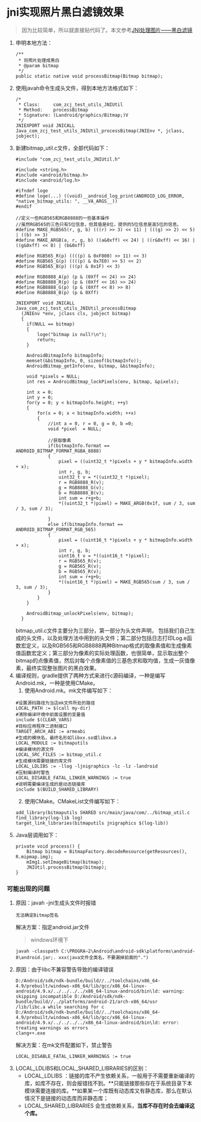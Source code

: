 # jni实现照片黑白滤镜效果
> 因为比较简单，所以就直接贴代码了。本文参考[JNI处理图片——黑白滤镜](http://www.jianshu.com/p/b68ee90e6121)

1. 申明本地方法：
	```
	/**
     * 将照片处理成黑白
     * @param bitmap
     */
    public static native void processBitmap(Bitmap bitmap);
	```
2. 使用javah命令生成头文件，得到本地方法格式如下：
	```
	/*
	 * Class:     com_zcj_test_utils_JNIUtil
	 * Method:    processBitmap
	 * Signature: (Landroid/graphics/Bitmap;)V
	 */
	JNIEXPORT void JNICALL Java_com_zcj_test_utils_JNIUtil_processBitmap(JNIEnv *, jclass, jobject);
	```
3. 新建bitmap_util.c文件，全部代码如下：
	```
	#include "com_zcj_test_utils_JNIUtil.h"
	
	#include <string.h>
	#include <android/bitmap.h>
	#include <android/log.h>
	
	#ifndef loge
	#define loge(...) ((void)__android_log_print(ANDROID_LOG_ERROR, "native_bitmap_utils: ", __VA_ARGS__))
	#endif
	
	//定义一些RGB565和RGB8888的一些基本操作
	//虽然RGB565的三色只有5位信息，但其值是8位，提供的5位信息是高5位的信息。
	#define MAKE_RGB565(r, g, b) (((r) >> 3) << 11) | (((g) >> 2) << 5) | ((b) >> 3)
	#define MAKE_ARGB(a, r, g, b) ((a&0xff) << 24) | ((r&0xff) << 16) | ((g&0xff) << 8) | (b&0xff)
	
	#define RGB565_R(p) ((((p) & 0xF800) >> 11) << 3)
	#define RGB565_G(p) ((((p) & 0x7E0) >> 5) << 2)
	#define RGB565_B(p) (((p) & 0x1F) << 3)
	
	#define RGB8888_A(p) (p & (0Xff << 24) >> 24)
	#define RGB8888_R(p) (p & (0Xff << 16) >> 24)
	#define RGB8888_G(p) (p & (0Xff << 8) >> 8)
	#define RGB8888_B(p) (p & 0Xff)
	
	JNIEXPORT void JNICALL Java_com_zcj_test_utils_JNIUtil_processBitmap
	  (JNIEnv *env, jclass cls, jobject bitmap)
	  {
	    if(NULL == bitmap)
	    {
	        loge("bitmap is null!\n");
	        return;
	    }
	
	    AndroidBitmapInfo bitmapInfo;
	    memset(&bitmapInfo, 0, sizeof(bitmapInfo));
	    AndroidBitmap_getInfo(env, bitmap, &bitmapInfo);
	
	    void *pixels = NULL;
	    int res = AndroidBitmap_lockPixels(env, bitmap, &pixels);
	
	    int x = 0;
	    int y = 0;
	    for(y = 0; y < bitmapInfo.height; ++y)
	    {
	        for(x = 0; x < bitmapInfo.width; ++x)
	        {
	            //int a = 0, r = 0, g = 0, b =0;
	            void *pixel  = NULL;
	
	            //获取像素
	            if(bitmapInfo.format == ANDROID_BITMAP_FORMAT_RGBA_8888)
	            {
	                pixel = ((uint32_t *)pixels + y * bitmapInfo.width + x);
	                int r, g, b;
	                uint32_t v = *((uint32_t *)pixel);
	                r = RGB8888_R(v);
	                g = RGB8888_G(v);
	                b = RGB8888_B(v);
	                int sum = r+g+b;
	                *((uint32_t *)pixel) = MAKE_ARGB(0x1f, sum / 3, sum / 3, sum / 3);
	
	            }
	            else if(bitmapInfo.format == ANDROID_BITMAP_FORMAT_RGB_565)
	            {
	                pixel = ((uint16_t *)pixels + y * bitmapInfo.width + x);
	                int r, g, b;
	                uint16_t v = *((uint16_t *)pixel);
	                r = RGB565_R(v);
	                g = RGB565_R(v);
	                b = RGB565_R(v);
	                int sum = r+g+b;
	                *((uint16_t *)pixel) = MAKE_RGB565(sum / 3, sum / 3, sum / 3);
	            }
	        }
	    }
	
	    AndroidBitmap_unlockPixels(env, bitmap);
	  }
	```
	bitmap_util.c文件主要分为三部分，第一部分为头文件声明， 包括我们自己生成的头文件，以及处理方法中用到的头文件；第二部分包括日志打印Log.e函数宏定义，以及RGB565和RGB8888两种Bitmap格式的取像素值和生成像素值函数宏定义；第三部分为像素的实际处理函数，也很简单，显示取出整个bitmap的点像素值，然后对每个点像素值的三基色求和取均值，生成一灰值像素，最终实现整张图片的黑白效果。
4. 编译规则，gradle提供了两种方式来进行c源码编译，一种是编写Android.mk，一种是使用CMake。
	1. 使用Android.mk。mk文件编写如下：
	```
	#设置源码路径为当店mk文件所处的路径
	LOCAL_PATH := $(call my-dir)
	#清除编译环境中前面设置的变量值
	include $(CLEAR_VARS)
	#目标应用程序二进制接口
	TARGET_ARCH_ABI := armeabi
	#生成的模块名，最终名形如libxx.so或libxx.a
	LOCAL_MODULE := bitmaputils
	#编译模块的源文件
	LOCAL_SRC_FILES := bitmap_util.c
	#生成模块需要链接的库文件
	LOCAL_LDLIBS := -llog -ljnigraphics -lc -lz -landroid
	#压制编译时警告
	LOCAL_DISABLE_FATAL_LINKER_WARNINGS := true
	#说明需要编译生成的是动态链接库
	include $(BUILD_SHARED_LIBRARY)
	```
	2. 使用CMake。CMakeList文件编写如下：
	```
	add_library(bitmaputils SHARED src/main/java/com/../bitmap_util.c
	find_library(log-lib log)
	target_link_libraries(bitmaputils jnigraphics $(log-lib))
	```
5. Java层调用如下：
	```
	private void process() {
        Bitmap bitmap = BitmapFactory.decodeResource(getResources(), R.mipmap.img);
        mImg1.setImageBitmap(bitmap);
        JNIUtil.processBitmap(bitmap);
    }
	```

### 可能出现的问题
1. 原因：javah -jni生成头文件时报错
	```
	无法确定Bitmap签名
	``` 
	解决方案：指定android.jar文件
	> windows环境下
	```
	javah -classpath C:\PROGRA~2\Android\android-sdk\platforms\android-8\android.jar;. xxx(java文件全类名，不要漏掉前面的".")
	```
2. 原因：由于libc不兼容警告导致的编译错误
	```
	D:/Android/sdk/ndk-bundle/build//../toolchains/x86_64-4.9/prebuilt/windows-x86_64/lib/gcc/x86_64-linux-android/4.9.x/../../../../x86_64-linux-android/bin\ld: warning: skipping incompatible D:/Android/sdk/ndk-bundle/build//../platforms/android-21/arch-x86_64/usr
	/lib/libc.a while searching for c
	D:/Android/sdk/ndk-bundle/build//../toolchains/x86_64-4.9/prebuilt/windows-x86_64/lib/gcc/x86_64-linux-android/4.9.x/../../../../x86_64-linux-android/bin\ld: error: treating warnings as errors
	clang++.exe
	
	```
	解决方案：在mk文件配置如下，禁止警告
	```
	LOCAL_DISABLE_FATAL_LINKER_WARNINGS := true
	```
3. LOCAL_LDLIBS和LOCAL_SHARED_LIBRARIES的区别：
	- LOCAL_LDLIBS ：链接的库不产生依赖关系，一般用于不需要重新编译的库，如库不存在，则会报错找不到。**只能链接那些存在于系统目录下本模块需要连接的库。**如果某一个库既有动态库又有静态库，那么在默认情况下是链接的动态库而非静态库；
	- LOCAL_SHARED_LIBRARIES 会生成依赖关系，**当库不存在时会去编译这个库。** 